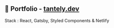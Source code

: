 ## 🧳 Portfolio - <a href="https://www.tantely.dev/">tantely.dev</a>

Stack : React, Gatsby, Styled Components & Netlify

